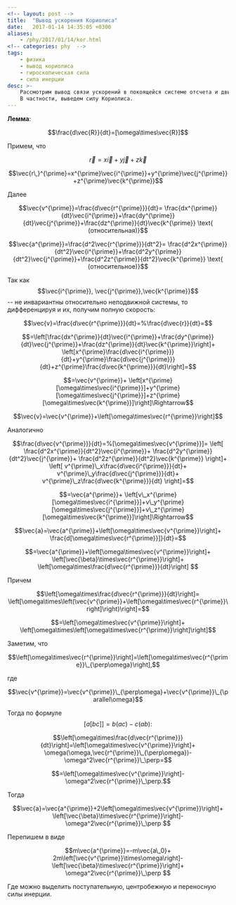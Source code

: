 ```yaml
---
<!-- layout: post -->
title:  "Вывод ускорения Кориолиса"
date:   2017-01-14 14:35:05 +0300
aliases:
    - /phy/2017/01/14/kor.html
<!-- categories: phy  -->
tags: 
    - физика
    - вывод кориолиса
    - гироскопическая сила
    - сила инерции
desc: >-
    Рассмотрим вывод связи ускорений в покоящейся системе отсчета и движущейся.
    В частности, выведем силу Кориолиса.
---
```

 
**Лемма**:

$$\frac{d\vec{R}}{dt}=[\omega\times\vec{R}]$$

Примем, что

$$\vec{r}=x\vec{i}+y\vec{j}+z\vec{k}$$

$$\vec{r\,}^{\prime}=x^{\prime}\vec{i^{\prime}}+y^{\prime}\vec{j^{\prime}}+z^{\prime}\vec{k^{\prime}}$$

<!--more-->

Далее

$$\vec{v^{\prime}}=\frac{d\vec{r^{\prime}}}{dt}=
\frac{dx^{\prime}}{dt}\vec{i^{\prime}}+\frac{dy^{\prime}}{dt}\vec{j^{\prime}}+\frac{dz^{\prime}}{dt}\vec{k^{\prime}} \text{ (относительная)}$$

$$\vec{a^{\prime}}=\frac{d^2\vec{r^{\prime}}}{dt^2}=
\frac{d^2x^{\prime}}{dt^2}\vec{i^{\prime}}+\frac{d^2y^{\prime}}{dt^2}\vec{j^{\prime}}+\frac{d^2z^{\prime}}{dt^2}\vec{k^{\prime}} \text{ (относительное)}$$

Так как $$\vec{i^{\prime}}, \vec{j^{\prime}},\vec{k^{\prime}}$$ -- не инвариантны относительно неподвижной системы, то дифференцируя и их, получим полную скорость:

$$\vec{v}=\frac{d\vec{r^{\prime}}}{dt}=%\frac{d\vec{r}}{dt}=$$

$$=\left[\frac{dx^{\prime}}{dt}\vec{i^{\prime}}+\frac{dy^{\prime}}{dt}\vec{j^{\prime}}+\frac{dz^{\prime}}{dt}\vec{k^{\prime}}\right]+
\left[x^{\prime}\frac{d\vec{i^{\prime}}}{dt}+y^{\prime}\frac{d\vec{j^{\prime}}}{dt}+z^{\prime}\frac{d\vec{k^{\prime}}}{dt}\right]=$$

$$=\vec{v^{\prime}}+
\left[x^{\prime}[\omega\times\vec{i^{\prime}}]+y^{\prime}[\omega\times\vec{j^{\prime}}]+z^{\prime}[\omega\times\vec{k^{\prime}}]\right]\Rightarrow$$

$$\vec{v}=\vec{v^{\prime}}+\left[\omega\times\vec{r^{\prime}}\right]$$

Аналогично

$$\frac{d\vec{v^{\prime}}}{dt}=%[\omega\times\vec{v^{\prime}}]=
\left[
\frac{d^2x^{\prime}}{dt^2}\vec{i^{\prime}}+
\frac{d^2y^{\prime}}{dt^2}\vec{j^{\prime}}+
\frac{d^2z^{\prime}}{dt^2}\vec{k^{\prime}} 
\right]+
\left[
v^{\prime}\_x\frac{d\vec{i^{\prime}}}{dt}+
v^{\prime}\_y\frac{d\vec{j^{\prime}}}{dt}+
v^{\prime}\_z\frac{d\vec{k^{\prime}}}{dt} 
\right]=$$

$$=\vec{a^{\prime}}+
\left[v\_x^{\prime}[\omega\times\vec{i^{\prime}}]+v\_y^{\prime}[\omega\times\vec{j^{\prime}}]+v\_z^{\prime}[\omega\times\vec{k^{\prime}}]\right]\Rightarrow$$

$$\vec{a}=\vec{a^{\prime}}+\left[\omega\times\vec{v^{\prime}}\right]+
\frac{d[\omega\times\vec{r^{\prime}}]}{dt}=$$

$$=\vec{a^{\prime}}+\left[\omega\times\vec{v^{\prime}}\right]+
\left[\vec{\beta}\times\vec{r^{\prime}}\right]+
\left[\omega\times\frac{d\vec{r^{\prime}}}{dt}\right]
$$

Причем 

$$\left[\omega\times\frac{d\vec{r^{\prime}}}{dt}\right]=
\left[\omega\times\left(\vec{v^{\prime}}+\left[\omega\times\vec{r^{\prime}}\right]\right)\right]=$$

$$=\left[\omega\times\vec{v^{\prime}}\right]+
\left[\omega\times\left[\omega\times\vec{r^{\prime}}\right]\right]$$

Заметим, что

$$\left[\omega\times\vec{r^{\prime}}\right]=\left[\omega\times\vec{r^{\prime}}\_{\perp\omega}\right],$$

где 

$$\vec{v^{\prime}}=\vec{v^{\prime}}\_{\perp\omega}+\vec{v^{\prime}}\_{\parallel\omega}$$

Тогда по формуле $$[a[bc]]=b(ac)-c(ab):$$

$$\left[\omega\times\frac{d\vec{r^{\prime}}}{dt}\right]=\left[\omega\times\vec{v^{\prime}}\right]+
\omega(\omega,\vec{r^{\prime}}\_{\perp\omega})-
\omega^2\vec{r^{\prime}}\_\perp=$$

$$=\left[\omega\times\vec{v^{\prime}}\right]-
\omega^2\vec{r^{\prime}}\_\perp.$$

Тогда

$$\vec{a}=\vec{a^{\prime}}+2\left[\omega\times\vec{v^{\prime}}\right]+
\left[\vec{\beta}\times\vec{r^{\prime}}\right]-
\omega^2\vec{r^{\prime}}\_\perp
$$

Перепишем в виде

$$m\vec{a^{\prime}}=-m\vec{a\_0}+
2m\left[\vec{v^{\prime}}\times\omega\right]-
\left[\vec{\beta}\times\vec{r^{\prime}}\right]+
\omega^2\vec{r^{\prime}}\_\perp
$$

Где можно выделить поступательную, центробежную и переносную силы инерции.